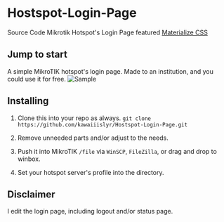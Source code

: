 # Hostspot-Login-Page
Source Code
Mikrotik Hotspot's Login Page featured [Materialize CSS](http://http://materializecss.com/)

## Jump to start
A simple MikroTIK hotspot's login page. Made to an institution, and you could use it for free.
![Sample](https://github.com/kawaiiislyr/Hostspot-Login-Page/blob/main/hotspot/img/sample.png)

## Installing
1. Clone this into your repo as always.
`git clone https://github.com/kawaiiislyr/Hostspot-Login-Page.git`

1. Remove unneeded parts and/or adjust to the needs.

1. Push it into MikroTIK `/file` via `WinSCP`, `FileZilla`, or drag and drop to winbox.

1. Set your hotspot server's profile into the directory.

## Disclaimer
I edit the login page, including logout and/or status page.
